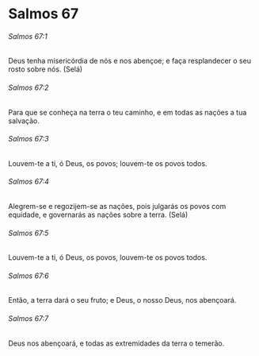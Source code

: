 # Salmos 67

###### Salmos 67:1

Deus tenha misericórdia de nós e nos abençoe; e faça resplandecer o seu rosto sobre nós. (Selá)

###### Salmos 67:2

Para que se conheça na terra o teu caminho, e em todas as nações a tua salvação.

###### Salmos 67:3

Louvem-te a ti, ó Deus, os povos; louvem-te os povos todos.

###### Salmos 67:4

Alegrem-se e regozijem-se as nações, pois julgarás os povos com equidade, e governarás as nações sobre a terra. (Selá)

###### Salmos 67:5

Louvem-te a ti, ó Deus, os povos, louvem-te os povos todos.

###### Salmos 67:6

Então, a terra dará o seu fruto; e Deus, o nosso Deus, nos abençoará.

###### Salmos 67:7

Deus nos abençoará, e todas as extremidades da terra o temerão.

